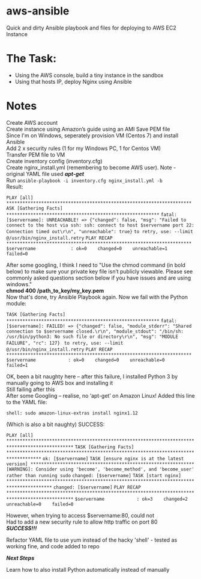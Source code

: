 # aws-ansible
Quick and dirty Ansible playbook and files for deploying to AWS EC2 Instance

# The Task:
+ Using the AWS console, build a tiny instance in the sandbox
+ Using that hosts IP, deploy Nginx using Ansible

# Notes

Create AWS account  
Create instance using Amazon’s guide using an AMI
Save PEM file  
Since I'm on Windows, seperately provision VM (Centos 7) and install Ansible  
Add 2 x security rules (1 for my Windows PC, 1 for Centos VM)  
Transfer PEM file to VM  
Create inventory config (inventory.cfg)  
Create nginx_install.yml (remembering to become AWS user).  Note - original YAML file used ***apt-get***  
Run `ansible-playbook -i inventory.cfg nginx_install.yml -b`  
Result:  

`PLAY [all] *********************************************************************`
`ASK [Gathering Facts] *********************************************************`
`fatal: [$servername]: UNREACHABLE! => {"changed": false, "msg": "Failed to connect to the host via ssh: ssh: connect to host $servername port 22: Connection timed out\r\n", "unreachable": true}`
       `to retry, use: --limit @/usr/bin/nginx_install.retry`
 `PLAY RECAP *********************************************************************`
`$servername             : ok=0    changed=0    unreachable=1    failed=0` 


After some googling, I think I need to "Use the chmod command (in bold below) to make sure your private key file isn’t publicly viewable. Please see commonly asked questions section below if you have issues and are using windows."  
**chmod 400 /path_to_key/my_key.pem**  
Now that's done, try Ansible Playbook again.  Now we fail with the Python module:


`TASK [Gathering Facts] *********************************************************`
`fatal: [$servername]: FAILED! => {"changed": false, "module_stderr": "Shared connection to $servername closed.\r\n", "module_stdout": "/bin/sh: /usr/bin/python3: No such file or directory\r\n", "msg": "MODULE FAILURE", "rc": 127}`
      ` to retry, use: --limit @/usr/bin/nginx_install.retry`
 `PLAY RECAP *********************************************************************`
`$servername            : ok=0    changed=0    unreachable=0    failed=1`  


OK, been a bit naughty here – after this failure, I installed Python 3 by manually going to AWS box and installing it  
Still failing after this  
After some Googling – realise, no ‘apt-get’ on Amazon Linux!
Added this line to the YAML file:  


`shell: sudo amazon-linux-extras install nginx1.12` 


(Which is also a bit naughty)
SUCCESS:

`PLAY [all] ***********************************************************************************************`
 `TASK [Gathering Facts] ***********************************************************************************`
`ok: [$servername]`
 `TASK [ensure nginx is at the latest version] *************************************************************`
 `[WARNING]: Consider using 'become', 'become_method', and 'become_user' rather than running sudo`
 `changed: [$servername]`
 `TASK [start nginx] ***************************************************************************************`
`changed: [$servername]`
 `PLAY RECAP ***********************************************************************************************`
`$servername            : ok=3    changed=2    unreachable=0    failed=0   `


However, when trying to access $servername:80, could not  
Had to add a new security rule to allow http traffic on port 80  
***SUCCESS!!!***
 
Refactor YAML file to use yum instead of the hacky 'shell' - tested as working fine, and code added to repo

***Next Steps***

Learn how to also install Python automatically instead of manually 
